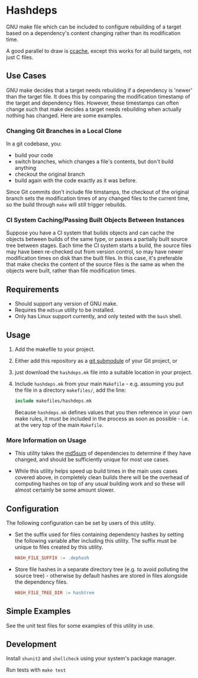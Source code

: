 # Hashdeps

GNU make file which can be included to configure rebuilding of a target based on a dependency's content changing rather than its modification time.

A good parallel to draw is [ccache](https://ccache.samba.org/), except this works for all build targets, not just C files.

## Use Cases

GNU make decides that a target needs rebuilding if a dependency is 'newer' than the target file. It does this by comparing the modification timestamp of the target and dependency files. However, these timestamps can often change such that make decides a target needs rebuilding when actually nothing has changed. Here are some examples.

### Changing Git Branches in a Local Clone

In a git codebase, you:

- build your code
- switch branches, which changes a file's contents, but don't build anything
- checkout the original branch
- build again with the code exactly as it was before.

Since Git commits don't include file timstamps, the checkout of the original branch sets the modification times of any changed files to the current time, so the build through `make` will still trigger rebuilds.

### CI System Caching/Passing Built Objects Between Instances

Suppose you have a CI system that builds objects and can cache the objects between builds of the same type, or passes a partially built source tree between stages. Each time the CI system starts a build, the source files may have been re-checked out from version control, so may have newer modification times on disk than the built files. In this case, it's preferable that make checks the content of the source files is the same as when the objects were built, rather than file modification times.

## Requirements

- Should support any version of GNU make.
- Requires the `md5sum` utility to be installed.
- Only has Linux support currently, and only tested with the `bash` shell.

## Usage

1. Add the makefile to your project.
  1. Either add this repository as a [git submodule](https://github.com/blog/2104-working-with-submodules) of your Git project, or
  1. just download the `hashdeps.mk` file into a suitable location in your project.
1. Include `hashdeps.mk` from your main `Makefile` - e.g. assuming you put the file in a directory `makefiles/`, add the line:

    ```makefile
    include makefiles/hashdeps.mk
    ```

    Because `hashdeps.mk` defines values that you then reference in your own make rules, it must be included in the process as soon as possible - i.e. at the very top of the main `Makefile`.

### More Information on Usage

- This utility takes the [md5sum](https://linux.die.net/man/1/md5sum) of dependencies to determine if they have changed, and should be sufficiently unique for most use cases.

- While this utility helps speed up build times in the main uses cases covered above, in completely clean builds there will be the overhead of computing hashes on top of any usual building work and so these will almost certainly be some amount slower.

## Configuration

The following configuration can be set by users of this utility.

- Set the suffix used for files containing dependency hashes by setting the following variable after including this utility. The suffix must be unique to files created by this utility.

    ```makefile
    HASH_FILE_SUFFIX := .dephash
    ```

- Store file hashes in a separate directory tree (e.g. to avoid polluting the source tree) - otherwise by default hashes are stored in files alongside the dependency files.

    ```makefile
    HASH_FILE_TREE_DIR := hashtree
    ```

## Simple Examples

See the unit test files for some examples of this utility in use.

## Development

Install `shunit2` and `shellcheck` using your system's package manager.

Run tests with `make test`
